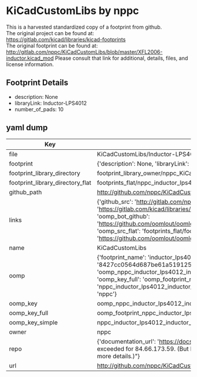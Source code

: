 # KiCadCustomLibs by nppc  
This is a harvested standardized copy of a footprint from github.  
The original project can be found at:  
https://gitlab.com/kicad/libraries/kicad-footprints  
The original footprint can be found at:
http://gitlab.com/nppc/KiCadCustomLibs/blob/master/XFL2006-inductor.kicad_mod
Please consult that link for additional, details, files, and license information.  
## Footprint Details
* description: None  
* libraryLink: Inductor-LPS4012  
* number_of_pads: 10  
## yaml dump  
| Key | Value |  
| --- | --- |  
| file | KiCadCustomLibs/Inductor-LPS4012.kicad_mod |  
| footprint | {'description': None, 'libraryLink': 'Inductor-LPS4012', 'number_of_pads': 10} |  
| footprint_library_directory | footprint_library_owner/nppc_KiCadCustomLibs |  
| footprint_library_directory_flat | footprints_flat/nppc_inductor_lps4012_inductor_lps4012/working |  
| github_path | http://github.com/nppc/KiCadCustomLibs/blob/master/Inductor-LPS4012.kicad_mod |  
| links | {'github_src': 'http://gitlab.com/nppc/KiCadCustomLibs/blob/master/XFL2006-inductor.kicad_mod', 'github_src_repo': 'https://gitlab.com/kicad/libraries/kicad-footprints', 'oomp_bot': 'footprints/nppc_inductor_lps4012_inductor_lps4012/working', 'oomp_bot_github': 'https://github.com/oomlout/oomlout_oomp_footprint_bot/tree/main/footprints/nppc_inductor_lps4012_inductor_lps4012/working', 'oomp_src_flat': 'footprints_flat/footprints_flat/nppc_inductor_lps4012_inductor_lps4012/working', 'oomp_src_flat_github': 'https://github.com/oomlout/oomlout_oomp_footprint_src/tree/main/footprints_flat/nppc_inductor_lps4012_inductor_lps4012/working'} |  
| name | KiCadCustomLibs |  
| oomp | {'footprint_name': 'inductor_lps4012', 'library_name': 'inductor_lps4012_kicad_mod', 'md5': '8427cc0564d687be61a5191257477f65', 'md5_10': '8427cc0564', 'md5_5': '8427c', 'md5_6': '8427cc', 'oomp_key': 'oomp_nppc_inductor_lps4012_inductor_lps4012', 'oomp_key_extra': 'oomp_footprint_nppc_inductor_lps4012_inductor_lps4012', 'oomp_key_full': 'oomp_footprint_nppc_inductor_lps4012_inductor_lps4012_8427cc', 'oomp_key_simple': 'nppc_inductor_lps4012_inductor_lps4012', 'original_filename': 'KiCadCustomLibs/Inductor-LPS4012.kicad_mod', 'owner_name': 'nppc'} |  
| oomp_key | oomp_nppc_inductor_lps4012_inductor_lps4012 |  
| oomp_key_full | oomp_footprint_nppc_inductor_lps4012_inductor_lps4012 |  
| oomp_key_simple | nppc_inductor_lps4012_inductor_lps4012 |  
| owner | nppc |  
| repo | {'documentation_url': 'https://docs.github.com/rest/overview/resources-in-the-rest-api#rate-limiting', 'message': "API rate limit exceeded for 84.66.173.59. (But here's the good news: Authenticated requests get a higher rate limit. Check out the documentation for more details.)"} |  
| url | http://github.com/nppc/KiCadCustomLibs |  

